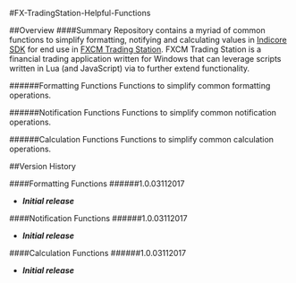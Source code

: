 #FX-TradingStation-Helpful-Functions

##Overview
####Summary
Repository contains a myriad of common functions to simplify formatting, notifying and calculating values in [Indicore SDK](http://www.fxcodebase.com/bin/products/IndicoreSDK/3.3.0/help/Lua/web-content.html) for end use in [FXCM Trading Station](https://www.fxcm.com/uk/platforms/trading-station/innovative-platform/). FXCM Trading Station is a financial trading application written for Windows that can leverage scripts written in Lua (and JavaScript) via  to further extend functionality.

######Formatting Functions
Functions to simplify common formatting operations.

######Notification Functions
Functions to simplify common notification operations.

######Calculation Functions
Functions to simplify common calculation operations.

##Version History

####Formatting Functions
######1.0.03112017
- ***Initial release***

####Notification Functions
######1.0.03112017
- ***Initial release***

####Calculation Functions
######1.0.03112017
- ***Initial release***
